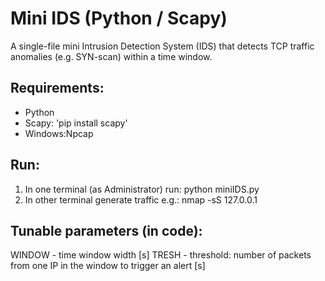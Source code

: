 # Mini IDS (Python / Scapy)

A single-file mini Intrusion Detection System (IDS) that detects TCP traffic anomalies (e.g. SYN-scan) within a time window.

## Requirements:
- Python
- Scapy: 'pip install scapy'
- Windows:Npcap

## Run:
1. In one terminal (as Administrator) run: python miniIDS.py
2. In other terminal generate traffic e.g.: nmap  -sS 127.0.0.1

## Tunable parameters (in code):
WINDOW - time window width [s]
TRESH - threshold: number of packets from one IP in the window to trigger an alert [s]
